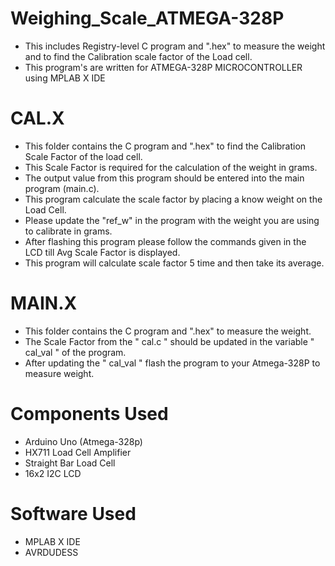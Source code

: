 # Weighing_Scale_ATMEGA-328P
* This includes Registry-level C program and ".hex" to measure the weight and to find the Calibration scale factor of the Load cell.
* This program's are written for ATMEGA-328P MICROCONTROLLER using MPLAB X IDE

# CAL.X
* This folder contains the C program and ".hex" to find the Calibration Scale Factor of the load cell.
* This Scale Factor is required for the calculation of the weight in grams.
* The output value from this program should be entered into the main program (main.c).
* This program calculate the scale factor by placing a know weight on the Load Cell.
* Please update the "ref_w" in the program with the weight you are using to calibrate in grams.
* After flashing this program please follow the commands given in the LCD till Avg Scale Factor is displayed.
* This program will calculate scale factor 5 time and then take its average.

# MAIN.X
* This folder contains the C program and ".hex" to measure the weight.
* The Scale Factor from the " cal.c " should be updated in the variable " cal_val " of the program.
* After updating the " cal_val " flash the program to your Atmega-328P to measure weight.

# Components Used
* Arduino Uno (Atmega-328p)
* HX711 Load Cell Amplifier
* Straight Bar Load Cell
* 16x2 I2C LCD

# Software Used
* MPLAB X IDE
* AVRDUDESS 
